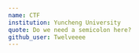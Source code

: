```yaml
---
name: CTF
institution: Yuncheng University
quote: Do we need a semicolon here? 
github_user: Twelveeee
---
```

